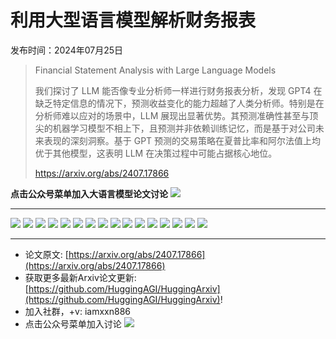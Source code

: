 # 利用大型语言模型解析财务报表
发布时间：2024年07月25日


> Financial Statement Analysis with Large Language Models
>
> 我们探讨了 LLM 能否像专业分析师一样进行财务报表分析，发现 GPT4 在缺乏特定信息的情况下，预测收益变化的能力超越了人类分析师。特别是在分析师难以应对的场景中，LLM 展现出显著优势。其预测准确性甚至与顶尖的机器学习模型不相上下，且预测并非依赖训练记忆，而是基于对公司未来表现的深刻洞察。基于 GPT 预测的交易策略在夏普比率和阿尔法值上均优于其他模型，这表明 LLM 在决策过程中可能占据核心地位。
>
> https://arxiv.org/abs/2407.17866

**点击公众号菜单加入大语言模型论文讨论**
![](https://raw.githubusercontent.com/HuggingAGI/wx_assets/main/2024/07/31/1722434818326-94339e92-22f1-4472-9d27-fed232f70b5d.jpeg)
<hr />

![](https://raw.githubusercontent.com/HuggingAGI/HuggingArxiv/main/paper_images/2407.17866/app_b1_act.png)
![](https://raw.githubusercontent.com/HuggingAGI/HuggingArxiv/main/paper_images/2407.17866/app_b2_act.png)
![](https://raw.githubusercontent.com/HuggingAGI/HuggingArxiv/main/paper_images/2407.17866/app_c1.png)
![](https://raw.githubusercontent.com/HuggingAGI/HuggingArxiv/main/paper_images/2407.17866/app_c2.png)
![](https://raw.githubusercontent.com/HuggingAGI/HuggingArxiv/main/paper_images/2407.17866/app_c3.png)
![](https://raw.githubusercontent.com/HuggingAGI/HuggingArxiv/main/paper_images/2407.17866/f1.png)
![](https://raw.githubusercontent.com/HuggingAGI/HuggingArxiv/main/paper_images/2407.17866/f2_eb.png)
![](https://raw.githubusercontent.com/HuggingAGI/HuggingArxiv/main/paper_images/2407.17866/f3_eb.png)
![](https://raw.githubusercontent.com/HuggingAGI/HuggingArxiv/main/paper_images/2407.17866/f4a.png)
![](https://raw.githubusercontent.com/HuggingAGI/HuggingArxiv/main/paper_images/2407.17866/f4b.png)
![](https://raw.githubusercontent.com/HuggingAGI/HuggingArxiv/main/paper_images/2407.17866/f5_eb.png)
![](https://raw.githubusercontent.com/HuggingAGI/HuggingArxiv/main/paper_images/2407.17866/f7a_new.png)
![](https://raw.githubusercontent.com/HuggingAGI/HuggingArxiv/main/paper_images/2407.17866/f7b.png)
![](https://raw.githubusercontent.com/HuggingAGI/HuggingArxiv/main/paper_images/2407.17866/f6.png)
![](https://raw.githubusercontent.com/HuggingAGI/HuggingArxiv/main/paper_images/2407.17866/f8a.png)
![](https://raw.githubusercontent.com/HuggingAGI/HuggingArxiv/main/paper_images/2407.17866/f8b.png)

<hr />

- 论文原文: [https://arxiv.org/abs/2407.17866](https://arxiv.org/abs/2407.17866)
- 获取更多最新Arxiv论文更新: [https://github.com/HuggingAGI/HuggingArxiv](https://github.com/HuggingAGI/HuggingArxiv)!
- 加入社群，+v: iamxxn886
- 点击公众号菜单加入讨论
![](https://raw.githubusercontent.com/HuggingAGI/wx_assets/main/2024/07/31/1722434818326-94339e92-22f1-4472-9d27-fed232f70b5d.jpeg)